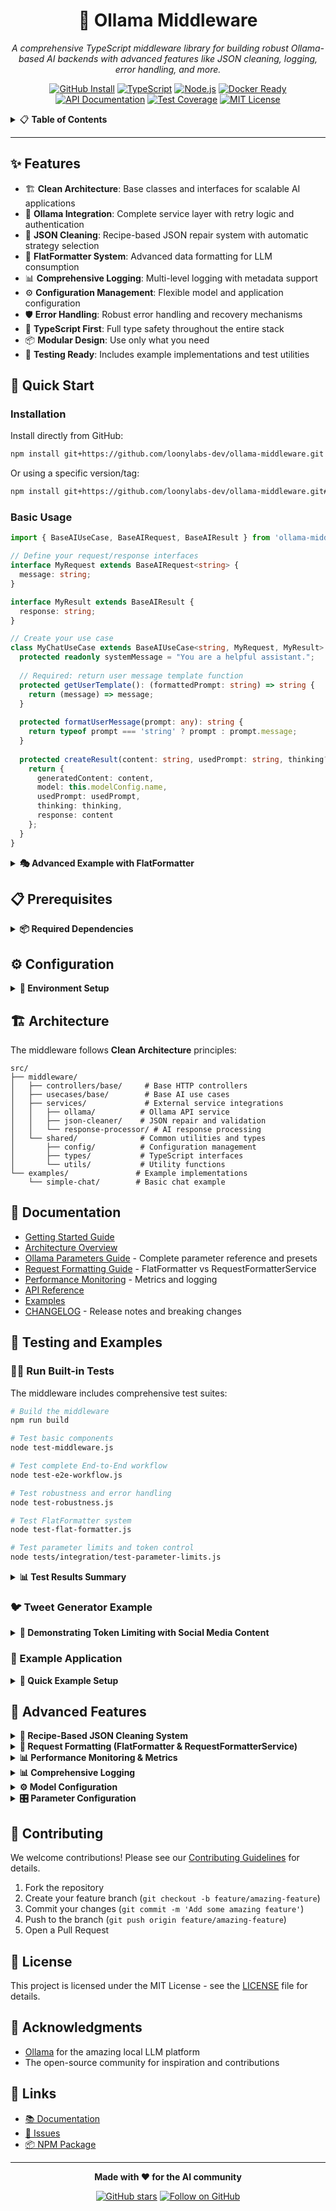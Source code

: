 <div align="center">

# 🚀 Ollama Middleware

*A comprehensive TypeScript middleware library for building robust Ollama-based AI backends with advanced features like JSON cleaning, logging, error handling, and more.*

<!-- Horizontal Badge Navigation Bar -->
[![GitHub Install](https://img.shields.io/badge/Install-GitHub-181717?style=for-the-badge&logo=github&logoColor=white)](#-quick-start)
[![TypeScript](https://img.shields.io/badge/TypeScript-4.9+-blue.svg?style=for-the-badge&logo=typescript&logoColor=white)](#-features)
[![Node.js](https://img.shields.io/badge/Node.js-18+-339933?style=for-the-badge&logo=nodedotjs&logoColor=white)](#-prerequisites)
[![Docker Ready](https://img.shields.io/badge/Docker-Ready-2496ED?style=for-the-badge&logo=docker&logoColor=white)](#-quick-start)
[![API Documentation](https://img.shields.io/badge/API-Documented-FF6B35?style=for-the-badge&logo=swagger&logoColor=white)](#-documentation)
[![Test Coverage](https://img.shields.io/badge/Tests-Comprehensive-4CAF50?style=for-the-badge&logo=jest&logoColor=white)](#-testing-and-examples)
[![MIT License](https://img.shields.io/badge/License-MIT-yellow.svg?style=for-the-badge&logo=opensource&logoColor=white)](#-license)

</div>

<!-- Table of Contents -->
<details>
<summary>📋 <strong>Table of Contents</strong></summary>

- [✨ Features](#-features)
- [🚀 Quick Start](#-quick-start)
- [📋 Prerequisites](#-prerequisites)
- [⚙️ Configuration](#️-configuration)
- [🏗️ Architecture](#️-architecture)
- [📖 Documentation](#-documentation)
- [🧪 Testing and Examples](#-testing-and-examples)
- [🔧 Advanced Features](#-advanced-features)
- [🤝 Contributing](#-contributing)
- [📄 License](#-license)
- [🙏 Acknowledgments](#-acknowledgments)
- [🔗 Links](#-links)

</details>

---

## ✨ Features

- 🏗️ **Clean Architecture**: Base classes and interfaces for scalable AI applications
- 🤖 **Ollama Integration**: Complete service layer with retry logic and authentication
- 🧹 **JSON Cleaning**: Recipe-based JSON repair system with automatic strategy selection
- 🎨 **FlatFormatter System**: Advanced data formatting for LLM consumption
- 📊 **Comprehensive Logging**: Multi-level logging with metadata support
- ⚙️ **Configuration Management**: Flexible model and application configuration
- 🛡️ **Error Handling**: Robust error handling and recovery mechanisms
- 🔧 **TypeScript First**: Full type safety throughout the entire stack
- 📦 **Modular Design**: Use only what you need
- 🧪 **Testing Ready**: Includes example implementations and test utilities

## 🚀 Quick Start

### Installation

Install directly from GitHub:

```bash
npm install git+https://github.com/loonylabs-dev/ollama-middleware.git
```

Or using a specific version/tag:

```bash
npm install git+https://github.com/loonylabs-dev/ollama-middleware.git#v1.0.0
```

### Basic Usage

```typescript
import { BaseAIUseCase, BaseAIRequest, BaseAIResult } from 'ollama-middleware';

// Define your request/response interfaces
interface MyRequest extends BaseAIRequest<string> {
  message: string;
}

interface MyResult extends BaseAIResult {
  response: string;
}

// Create your use case
class MyChatUseCase extends BaseAIUseCase<string, MyRequest, MyResult> {
  protected readonly systemMessage = "You are a helpful assistant.";
  
  // Required: return user message template function
  protected getUserTemplate(): (formattedPrompt: string) => string {
    return (message) => message;
  }
  
  protected formatUserMessage(prompt: any): string {
    return typeof prompt === 'string' ? prompt : prompt.message;
  }
  
  protected createResult(content: string, usedPrompt: string, thinking?: string): MyResult {
    return {
      generatedContent: content,
      model: this.modelConfig.name,
      usedPrompt: usedPrompt,
      thinking: thinking,
      response: content
    };
  }
}
```

<details>
<summary><strong>🎭 Advanced Example with FlatFormatter</strong></summary>

```typescript
import { 
  FlatFormatter, 
  personPreset
} from 'ollama-middleware';

class ProfileGeneratorUseCase extends BaseAIUseCase {
  protected readonly systemMessage = `You are a professional profile creator.
  
IMPORTANT: Respond with ONLY valid JSON following this schema:
{
  "name": "Person name",
  "title": "Professional title", 
  "summary": "Brief professional overview",
  "skills": "Key skills and expertise",
  "achievements": "Notable accomplishments"
}`;

  // Use FlatFormatter and presets for rich context building
  protected formatUserMessage(prompt: any): string {
    const { person, preferences, guidelines } = prompt;
    
    const contextSections = [
      // Use preset for structured data
      personPreset.formatForLLM(person, "## PERSON INFO:"),
      
      // Use FlatFormatter for custom structures
      `## PREFERENCES:\n${FlatFormatter.flatten(preferences, {
        format: 'bulleted',
        keyValueSeparator: ': '
      })}`,
      
      // Format guidelines with FlatFormatter
      `## GUIDELINES:\n${FlatFormatter.flatten(
        guidelines.map(g => ({ 
          guideline: g,
          priority: "MUST FOLLOW" 
        })),
        {
          format: 'numbered',
          entryTitleKey: 'guideline',
          ignoredKeys: ['guideline']
        }
      )}`
    ];
    
    return contextSections.join('\n\n');
  }
  
  protected createResult(content: string, usedPrompt: string, thinking?: string): MyResult {
    return {
      generatedContent: content,
      model: this.modelConfig.name,
      usedPrompt,
      thinking,
      profile: JSON.parse(content)
    };
  }
}

// Use it
const profileGen = new ProfileGeneratorUseCase();
const result = await profileGen.execute({ 
  prompt: { 
    person: { name: "Alice", occupation: "Engineer" },
    preferences: { tone: "professional", length: "concise" },
    guidelines: ["Highlight technical skills", "Include leadership"]
  },
  authToken: "optional-token"
});
```

</details>

## 📋 Prerequisites

<details>
<summary><strong>📦 Required Dependencies</strong></summary>

- **Node.js** 18+
- **TypeScript** 4.9+
- **Ollama server** running (local or remote)

</details>

## ⚙️ Configuration

<details>
<summary><strong>🔧 Environment Setup</strong></summary>

Create a `.env` file in your project root:

```env
# Server Configuration
PORT=3000
NODE_ENV=development

# Logging
LOG_LEVEL=info

# Ollama Model Configuration (REQUIRED)
MODEL1_NAME=phi3:mini              # Required: Your model name
MODEL1_URL=http://localhost:11434  # Optional: Defaults to localhost
MODEL1_TOKEN=optional-auth-token   # Optional: For authenticated servers
```

</details>

## 🏗️ Architecture

The middleware follows **Clean Architecture** principles:

```
src/
├── middleware/
│   ├── controllers/base/     # Base HTTP controllers
│   ├── usecases/base/        # Base AI use cases
│   ├── services/             # External service integrations
│   │   ├── ollama/          # Ollama API service
│   │   ├── json-cleaner/    # JSON repair and validation
│   │   └── response-processor/ # AI response processing
│   └── shared/              # Common utilities and types
│       ├── config/          # Configuration management
│       ├── types/           # TypeScript interfaces
│       └── utils/           # Utility functions
└── examples/               # Example implementations
    └── simple-chat/        # Basic chat example
```

## 📖 Documentation

- [Getting Started Guide](docs/GETTING_STARTED.md)
- [Architecture Overview](docs/ARCHITECTURE.md)
- [Ollama Parameters Guide](docs/OLLAMA_PARAMETERS.md) - Complete parameter reference and presets
- [Request Formatting Guide](docs/REQUEST_FORMATTING.md) - FlatFormatter vs RequestFormatterService
- [Performance Monitoring](docs/PERFORMANCE_MONITORING.md) - Metrics and logging
- [API Reference](docs/API_REFERENCE.md)
- [Examples](docs/EXAMPLES.md)
- [CHANGELOG](CHANGELOG.md) - Release notes and breaking changes

## 🧪 Testing and Examples

### 🏃‍♂️ Run Built-in Tests

The middleware includes comprehensive test suites:

```bash
# Build the middleware
npm run build

# Test basic components
node test-middleware.js

# Test complete End-to-End workflow  
node test-e2e-workflow.js

# Test robustness and error handling
node test-robustness.js

# Test FlatFormatter system
node test-flat-formatter.js

# Test parameter limits and token control
node tests/integration/test-parameter-limits.js
```

<details>
<summary><strong>📊 Test Results Summary</strong></summary>

- ✅ **Component Tests**: All services working (JSON Cleaner, Response Processor, etc.)
- ✅ **E2E Workflow**: Complete pipeline from request to parsed result
- ✅ **JSON Robustness**: 80% success rate on malformed JSON repair
- ✅ **Error Handling**: 100% graceful handling of extreme scenarios
- ✅ **Performance**: Large JSON processing at 1.1M chars/second
- ✅ **Parameter Limits**: Token limiting successfully controls output length

</details>

### 🐦 Tweet Generator Example

<details>
<summary><strong>💬 Demonstrating Token Limiting with Social Media Content</strong></summary>

The **Tweet Generator** example showcases parameter configuration for controlling output length:

```typescript
import { TweetGeneratorUseCase } from 'ollama-middleware';

const tweetGenerator = new TweetGeneratorUseCase();

const result = await tweetGenerator.execute({
  prompt: 'The importance of clean code in software development'
});

console.log(result.tweet);          // Generated tweet
console.log(result.characterCount); // Character count
console.log(result.withinLimit);    // true if ≤ 280 chars
```

**Key Features:**
- 🎯 **Token Limiting**: Uses `num_predict: 70` to limit output to ~280 characters
- 📊 **Character Validation**: Automatically checks if output is within Twitter's limit
- 🎨 **Marketing Preset**: Optimized parameters for engaging, concise content
- ✅ **Testable**: Integration test verifies parameter effectiveness

**Parameter Configuration:**
```typescript
protected getParameterOverrides(): ModelParameterOverrides {
  return {
    num_predict: 70,        // Limit to ~280 characters
    temperatureOverride: 0.7,
    repeatPenalty: 1.3,
    frequencyPenalty: 0.3,
    presencePenalty: 0.2,
    topP: 0.9,
    topK: 50,
    repeatLastN: 32
  };
}
```

This example demonstrates:
- How to configure parameters for specific output requirements
- Token limiting as a practical use case
- Validation and testing of parameter effectiveness
- Real-world application (social media content generation)

See `src/examples/tweet-generator/` for full implementation.

</details>

### 🎯 Example Application

<details>
<summary><strong>🚀 Quick Example Setup</strong></summary>

Run the included examples:

```bash
# Clone the repository
git clone https://github.com/loonylabs-dev/ollama-middleware.git
cd ollama-middleware

# Install dependencies
npm install

# Copy environment template
cp .env.example .env

# Start Ollama (if running locally)
ollama serve

# Run the example
npm run dev
```

Test the API:
```bash
curl -X POST http://localhost:3000/api/chat \
  -H "Content-Type: application/json" \
  -d '{"message": "Hello, how are you?"}'
```

</details>

## 🔧 Advanced Features

<details>
<summary><strong>🧹 Recipe-Based JSON Cleaning System</strong></summary>

Advanced JSON repair with automatic strategy selection and modular operations:

```typescript
import { JsonCleanerService, JsonCleanerFactory } from 'ollama-middleware';

// Simple usage (async - uses new recipe system with fallback)
const result = await JsonCleanerService.processResponseAsync(malformedJson);
console.log(result.cleanedJson);

// Legacy sync method (still works)
const cleaned = JsonCleanerService.processResponse(malformedJson);

// Advanced: Quick clean with automatic recipe selection
const result = await JsonCleanerFactory.quickClean(malformedJson);
console.log('Success:', result.success);
console.log('Confidence:', result.confidence);
console.log('Changes:', result.totalChanges);
```

**Features:**
- 🎯 Automatic strategy selection (Conservative/Aggressive/Adaptive)
- 🔧 Modular detectors & fixers for specific problems
- ✨ Extracts JSON from Markdown/Think-Tags
- 🔄 Checkpoint/Rollback support for safe repairs
- 📊 Detailed metrics (confidence, quality, performance)
- 🛡️ Fallback to legacy system for compatibility

**Available Templates:**
```typescript
import { RecipeTemplates } from 'ollama-middleware';

const conservativeRecipe = RecipeTemplates.conservative();
const aggressiveRecipe = RecipeTemplates.aggressive();
const adaptiveRecipe = RecipeTemplates.adaptive();
```

See [Recipe System Documentation](src/middleware/services/json-cleaner/recipe-system/README.md) for details.

</details>

<details>
<summary><strong>📝 Request Formatting (FlatFormatter & RequestFormatterService)</strong></summary>

**For simple data:** Use [FlatFormatter](src/middleware/services/flat-formatter/README.md)
```typescript
const flat = FlatFormatter.flatten({ name: 'Alice', age: 30 });
```

**For complex nested prompts:** Use RequestFormatterService
```typescript
import { RequestFormatterService } from 'ollama-middleware';

const prompt = {
  context: { genre: 'sci-fi', tone: 'dark' },
  instruction: 'Write an opening'
};

const formatted = RequestFormatterService.formatUserMessage(
  prompt, (s) => s, 'MyUseCase'
);
// Outputs: ## CONTEXT:\ngenre: sci-fi\ntone: dark\n\n## INSTRUCTION:\nWrite an opening
```

See [Request Formatting Guide](docs/REQUEST_FORMATTING.md) for details.

</details>

<details>
<summary><strong>📊 Performance Monitoring & Metrics</strong></summary>

Automatic performance tracking with `UseCaseMetricsLoggerService`:

```typescript
// Automatically logged for all use cases:
// - Execution time
// - Token usage (input/output)
// - Generation speed (tokens/sec)
// - Parameters used
```

Metrics appear in console logs:
```
✅ Completed AI use case [MyUseCase = phi3:mini] SUCCESS
   Time: 2.5s | Input: 120 tokens | Output: 85 tokens | Speed: 34.0 tokens/sec
```

See [Performance Monitoring Guide](docs/PERFORMANCE_MONITORING.md) for advanced usage.

</details>

<details>
<summary><strong>📊 Comprehensive Logging</strong></summary>

Multi-level logging with contextual metadata:

```typescript
import { logger } from 'ollama-middleware';

logger.info('Operation completed', {
  context: 'MyService',
  metadata: { userId: 123, duration: 150 }
});
```

</details>

<details>
<summary><strong>⚙️ Model Configuration</strong></summary>

Flexible model management:

```typescript
import { getModelConfig } from 'ollama-middleware';

// MODEL1_NAME is required in .env or will throw error
const config = getModelConfig('MODEL1');
console.log(config.name);     // Value from MODEL1_NAME env variable
console.log(config.baseUrl);  // Value from MODEL1_URL or default localhost
```

</details>

<details>
<summary><strong>🎛️ Parameter Configuration</strong></summary>

Ollama-middleware provides fine-grained control over model parameters to optimize output for different use cases:

```typescript
import { BaseAIUseCase, ModelParameterOverrides } from 'ollama-middleware';

class MyUseCase extends BaseAIUseCase<MyRequest, MyResult> {
  protected getParameterOverrides(): ModelParameterOverrides {
    return {
      temperatureOverride: 0.8,      // Control creativity vs. determinism
      repeatPenalty: 1.3,             // Reduce word repetition
      frequencyPenalty: 0.2,          // Penalize frequent words
      presencePenalty: 0.2,           // Encourage topic diversity
      topP: 0.92,                     // Nucleus sampling threshold
      topK: 60,                       // Vocabulary selection limit
      repeatLastN: 128                // Context window for repetition
    };
  }
}
```

**Parameter Levels:**
- **Global defaults**: Set in `ModelParameterManagerService`
- **Use-case level**: Override via `getParameterOverrides()` method
- **Request level**: Pass parameters directly in requests

**Available Presets:**

```typescript
import { ModelParameterManagerService } from 'ollama-middleware';

// Use curated presets for common use cases
const creativeParams = ModelParameterManagerService.getDefaultParametersForType('creative_writing');
const factualParams = ModelParameterManagerService.getDefaultParametersForType('factual');
const poeticParams = ModelParameterManagerService.getDefaultParametersForType('poetic');
const dialogueParams = ModelParameterManagerService.getDefaultParametersForType('dialogue');
const technicalParams = ModelParameterManagerService.getDefaultParametersForType('technical');
const marketingParams = ModelParameterManagerService.getDefaultParametersForType('marketing');
```

**Presets Include:**
- 📚 **Creative Writing**: Novels, stories, narrative fiction
- 📊 **Factual**: Reports, documentation, journalism
- 🎭 **Poetic**: Poetry, lyrics, artistic expression
- 💬 **Dialogue**: Character dialogue, conversational content
- 🔧 **Technical**: Code documentation, API references
- 📢 **Marketing**: Advertisements, promotional content

For detailed documentation about all parameters, value ranges, and preset configurations, see:
**[Ollama Parameters Guide](./docs/OLLAMA_PARAMETERS.md)**

</details>

## 🤝 Contributing

We welcome contributions! Please see our [Contributing Guidelines](CONTRIBUTING.md) for details.

1. Fork the repository
2. Create your feature branch (`git checkout -b feature/amazing-feature`)
3. Commit your changes (`git commit -m 'Add some amazing feature'`)
4. Push to the branch (`git push origin feature/amazing-feature`)
5. Open a Pull Request

## 📄 License

This project is licensed under the MIT License - see the [LICENSE](LICENSE) file for details.

## 🙏 Acknowledgments

- [Ollama](https://ollama.ai/) for the amazing local LLM platform
- The open-source community for inspiration and contributions

## 🔗 Links

- [📚 Documentation](https://github.com/loonylabs-dev/ollama-middleware/docs)
- [🐛 Issues](https://github.com/loonylabs-dev/ollama-middleware/issues)
- [📦 NPM Package](https://www.npmjs.com/package/ollama-middleware)

---

<div align="center">

**Made with ❤️ for the AI community**

[![GitHub stars](https://img.shields.io/github/stars/planichttm/ollama-middleware?style=social)](https://github.com/loonylabs-dev/ollama-middleware/stargazers)
[![Follow on GitHub](https://img.shields.io/github/followers/planichttm?style=social&label=Follow)](https://github.com/planichttm)

</div>